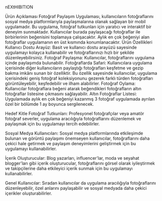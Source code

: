 nEXtHIBITION

Ürün Açıklaması
Fotoğraf Paylaşım Uygulaması, kullanıcıların fotoğraflarını sosyal medya platformlarıyla paylaşmalarına olanak sağlayan bir mobil uygulamadır. Bu uygulama, fotoğraf tutkunları için yaratıcı ve interaktif bir deneyim sunmaktadır. Kullanıcılar burada paylaşacağı fotoğraflar ile birbirlerinin beğenisini toplamaya çalışacaktır. Aylık en çok beğeniyi alan fotoğraflar uygulamanın en üst kısmında konumlanacaktır. 
Ürün Özellikleri
Kullanıcı Dostu Arayüz: Basit ve kullanıcı dostu arayüzü sayesinde uygulamayı kolayca kullanabilir ve fotoğraflarınızı hızlı bir şekilde düzenleyebilirsiniz.
Fotoğraf Paylaşma: Kullanıcılar, fotoğraflarını uygulama içinde paylaşımda bulunabilir. 
Fotoğraflarda Safari: Kullanıcılara uygulama içerisinde diğer kullanıcıların paylaştığı fotoğrafları keşfetme ve gezip bakma imkânı sunan bir özelliktir. Bu özellik sayesinde kullanıcılar, uygulama içerisindeki geniş fotoğraf koleksiyonunu gezerek farklı türden fotoğrafları görüntüleyebilir, keşfedebilir ve ilham alabilirler.
Fotoğraf Oylama: Kullanıcılar fotoğraflara beğeni atarak beğendikleri fotoğrafların altın fotoğraflar listesine çıkmasını sağlayabilir.
Altın Fotoğraflar Listesi: Uygulamada aylık en çok beğeniyi kazanmış 3 fotoğraf uygulamada ayrılan özel bir bölümde 1 ay boyunca sergilenecek.





Hedef Kitle
Fotoğraf Tutkunları: Profesyonel fotoğrafçılar veya amatör fotoğraf severler, uygulama aracılığıyla fotoğraflarını düzenlemek ve paylaşmak için bu uygulamayı tercih edebilirler.

Sosyal Medya Kullanıcıları: Sosyal medya platformlarında etkileşimde bulunan ve görüntü paylaşımı önemseyen kullanıcılar, fotoğraflarını daha çekici hale getirmek ve paylaşım deneyimlerini geliştirmek için bu uygulamayı kullanabilirler.

İçerik Oluşturucular: Blog yazarları, influencer'lar, moda ve seyahat blogger'ları gibi içerik oluşturucular, fotoğraflarını görsel olarak iyileştirmek ve takipçilerine daha etkileyici içerik sunmak için bu uygulamayı kullanabilirler.

Genel Kullanıcılar: Sıradan kullanıcılar da uygulama aracılığıyla fotoğraflarını düzenleyebilir, özel anlarını paylaşabilir ve sosyal medyada daha çekici içerikler oluşturabilirler.
